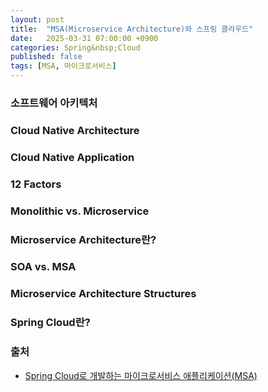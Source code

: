 ```yaml
---
layout: post
title:  "MSA(Microservice Architecture)와 스프링 클라우드"
date:   2025-03-31 07:00:00 +0900
categories: Spring&nbsp;Cloud
published: false
tags: [MSA, 마이크로서비스]
---
```


### 소프트웨어 아키텍처

### Cloud Native Architecture

### Cloud Native Application

### 12 Factors

### Monolithic vs. Microservice

### Microservice Architecture란?

### SOA vs. MSA

### Microservice Architecture Structures

### Spring Cloud란?

### 출처

- [Spring Cloud로 개발하는 마이크로서비스 애플리케이션(MSA)](https://www.inflearn.com/course/%EC%8A%A4%ED%94%84%EB%A7%81-%ED%81%B4%EB%9D%BC%EC%9A%B0%EB%93%9C-%EB%A7%88%EC%9D%B4%ED%81%AC%EB%A1%9C%EC%84%9C%EB%B9%84%EC%8A%A4)